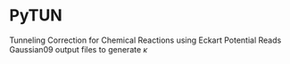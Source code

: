 # PyTUN
Tunneling Correction for Chemical Reactions using Eckart Potential 
Reads Gaussian09 output files to generate $\kappa$
